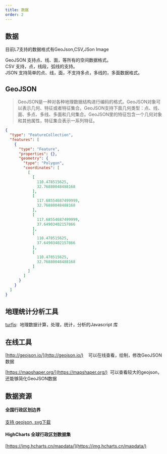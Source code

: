 ```yaml
---
title: 数据
order: 2
---
```


## 数据

目前L7支持的数据格式有GeoJson,CSV,JSon Image

GeoJSON 支持点、线、面，等所有的空间数据格式。<br />CSV 支持，点，线段，弧线的支持。<br />JSON 支持简单的点、线，面，不支持多点，多线的，多面数据格式。


## GeoJSON

> GeoJSON是一种对各种地理数据结构进行编码的格式。GeoJSON对象可以表示几何、特征或者特征集合。GeoJSON支持下面几何类型：点、线、面、多点、多线、多面和几何集合。GeoJSON里的特征包含一个几何对象和其他属性，特征集合表示一系列特征。



```json
{
  "type": "FeatureCollection",
  "features": [
    {
      "type": "Feature",
      "properties": {},
      "geometry": {
        "type": "Polygon",
        "coordinates": [
          [
            [
              110.478515625,
              32.76880048488168
            ],
            [
              117.68554687499999,
              32.76880048488168
            ],
            [
              117.68554687499999,
              37.64903402157866
            ],
            [
              110.478515625,
              37.64903402157866
            ],
            [
              110.478515625,
              32.76880048488168
            ]
          ]
        ]
      }
    }
  ]
}
```

## 地理统计分析工具
[turfjs](http://turfjs.org/):  地理数据计算，处理，统计，分析的Javascript 库

## 在线工具

[http://geojson.io/](http://geojson.io/)    可以在线查看，绘制，修改GeoJSON数据

[https://mapshaper.org/](https://mapshaper.org/)  可以查看较大的geojson，还能够简化GeoJSON数据

## 数据资源

#### 全国行政区划边界 
[支持 geojson, svg下载](http://datav.aliyun.com/tools/atlas/#&lat=33.50475906922609&lng=104.32617187499999&zoom=4)

#### HighCharts 全球行政区划数据集

[https://img.hcharts.cn/mapdata/](https://img.hcharts.cn/mapdata/)
